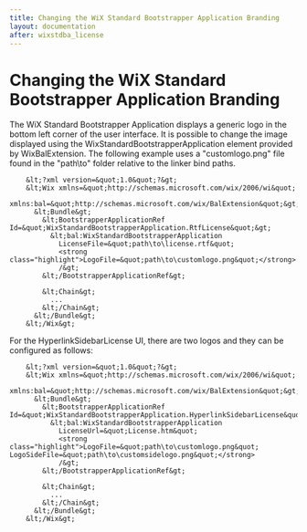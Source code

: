 ```yaml
---
title: Changing the WiX Standard Bootstrapper Application Branding
layout: documentation
after: wixstdba_license
---
```

# Changing the WiX Standard Bootstrapper Application Branding

The WiX Standard Bootstrapper Application displays a generic logo in the bottom left corner of the user interface. It is possible to change the image displayed using the WixStandardBootstrapperApplication element provided by WixBalExtension. The following example uses a &quot;customlogo.png&quot; file found in the &quot;path\to&quot; folder relative to the linker bind paths.

```
    &lt;?xml version=&quot;1.0&quot;?&gt;
    &lt;Wix xmlns=&quot;http://schemas.microsoft.com/wix/2006/wi&quot;
         xmlns:bal=&quot;http://schemas.microsoft.com/wix/BalExtension&quot;&gt;
      &lt;Bundle&gt;
        &lt;BootstrapperApplicationRef Id=&quot;WixStandardBootstrapperApplication.RtfLicense&quot;&gt;
          &lt;bal:WixStandardBootstrapperApplication
            LicenseFile=&quot;path\to\license.rtf&quot;
            <strong class="highlight">LogoFile=&quot;path\to\customlogo.png&quot;</strong>
            /&gt;
        &lt;/BootstrapperApplicationRef&gt;

        &lt;Chain&gt;
          ...
        &lt;/Chain&gt;
      &lt;/Bundle&gt;
    &lt;/Wix&gt;
```

For the HyperlinkSidebarLicense UI, there are two logos and they can be configured as follows:

```
    &lt;?xml version=&quot;1.0&quot;?&gt;
    &lt;Wix xmlns=&quot;http://schemas.microsoft.com/wix/2006/wi&quot;
         xmlns:bal=&quot;http://schemas.microsoft.com/wix/BalExtension&quot;&gt;
      &lt;Bundle&gt;
        &lt;BootstrapperApplicationRef Id=&quot;WixStandardBootstrapperApplication.HyperlinkSidebarLicense&quot;&gt;
          &lt;bal:WixStandardBootstrapperApplication
            LicenseUrl=&quot;License.htm&quot;
            <strong class="highlight">LogoFile=&quot;path\to\customlogo.png&quot; LogoSideFile=&quot;path\to\customsidelogo.png&quot;</strong>
            /&gt;
        &lt;/BootstrapperApplicationRef&gt;

        &lt;Chain&gt;
          ...
        &lt;/Chain&gt;
      &lt;/Bundle&gt;
    &lt;/Wix&gt;
```
